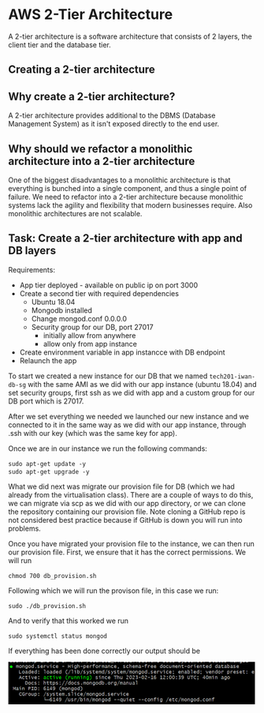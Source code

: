 # AWS 2-Tier Architecture

A 2-tier architecture is a software architecture that consists of 2 layers, the client tier and the database tier.

## Creating a 2-tier architecture

## Why create a 2-tier architecture?
A 2-tier architecture provides additional to the DBMS (Database Management System) as it isn't exposed directly to the end user.

## Why should we refactor a monolithic architecture into a 2-tier architecture

One of the biggest disadvantages to a monolithic architecture is that everything is bunched into a single component, and thus a single point of failure. We need to refactor into a 2-tier architecture because monolithic systems lack the agility and flexibility that modern businesses require. Also monolithic architectures are not scalable.

## Task: Create a 2-tier architecture with app and DB layers

Requirements:
- App tier deployed - available on public ip on port 3000
- Create a second tier with required dependencies
  - Ubuntu 18.04
  - Mongodb installed
  - Change mongod.conf 0.0.0.0
  - Security group for our DB, port 27017
     - initially allow from anywhere
     - allow only from app instance
- Create environment variable in app instancce with DB endpoint
- Relaunch the app

To start we created a new instance for our DB that we named `tech201-iwan-db-sg` with the same AMI as we did with our app instance (ubuntu 18.04) and set security groups, first ssh as we did with app and a custom group for our DB port which is 27017.

After we set everything we needed we launched our new instance and we connected to it in the same way as we did with our app instance, through .ssh with our key (which was the same key for app).

Once we are in our instance we run the following commands:
```
sudo apt-get update -y
sudo apt-get upgrade -y
```

What we did next was migrate our provision file for DB (which we had already from the virtualisation class). There are a couple of ways to do this, we can migrate via scp as we did with our app directory, or we can clone the repository containing our provision file. Note cloning a GitHub repo is not considered best practice because if GitHub is down you will run into problems.

Once you have migrated your provision file to the instance, we can then run our provision file. First, we ensure that it has the correct permissions. We will run
```
chmod 700 db_provision.sh
```
Following which we will run the provison file, in this case we run:
```
sudo ./db_provision.sh
```
And to verify that this worked we run
```
sudo systemctl status mongod
```
If everything has been done correctly our output should be 


![](mongod_status.png)

